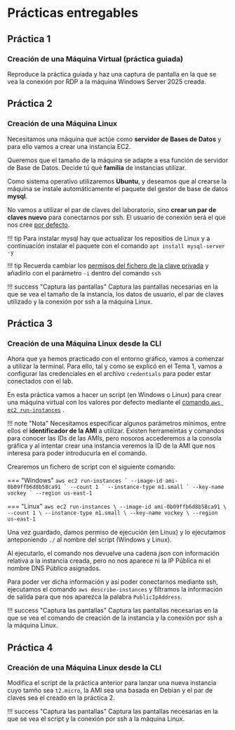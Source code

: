 # Prácticas entregables

## Práctica 1
### Creación de una Máquina Virtual (práctica guiada)

Reproduce la práctica guiada y haz una captura de pantalla en la que se vea la conexión por RDP a la máquina Windows Server 2025 creada.

## Práctica 2
### Creación de una Máquina Linux

Necesitamos una máquina que actúe como **servidor de Bases de Datos** y para ello vamos a crear una instancia EC2.

Queremos que el tamaño de la máquina se adapte a esa función de servidor de Base de Datos. Decide tú qué **familia** de instancias utilizar. 

Como sistema operativo utilizaremos **Ubuntu**, y deseamos que al crearse la máquina se instale automáticamente el paquete del gestor de base de datos **mysql**.

No vamos a utilizar el par de claves del laboratorio, sino **crear un par de claves nuevo** para conectarnos por ssh. El usuario de conexión será el que nos cree [por defecto](https://docs.aws.amazon.com/es_es/AWSEC2/latest/UserGuide/managing-users.html#ami-default-user-names).

!!! tip
    Para instalar mysql hay que actualizar los repositios de Linux y a continuación instalar el paquete con el comando `apt install mysql-server -y`


!!! tip
    Recuerda cambiar los [permisos del fichero de la clave privada](https://docs.aws.amazon.com/es_es/AWSEC2/latest/UserGuide/connection-prereqs-general.html#connection-prereqs-private-key) y añadirlo con el parámetro `-i` dentro del comando `ssh`

!!! success "Captura las pantallas"
    Captura las pantallas necesarias en la que se vea el tamaño de la instancia, los datos de usuario, el par de claves utilizado y la conexión por ssh a la máquina Linux.

## Práctica 3
### Creación de una Máquina Linux desde la CLI

Ahora que ya hemos practicado con el entorno gráfico, vamos a comenzar a utilizar la terminal. Para ello, tal y como se explicó en el Tema 1, vamos a configurar las credenciales en el archivo `credentials` para poder estar conectados con el lab.

En esta práctica vamos a hacer un script (en Windows o Linux) para crear una máquina virtual con los valores por defecto mediante el [comando `aws ec2 run-instances`](https://docs.aws.amazon.com/cli/latest/userguide/cli-services-ec2-instances.html) .

!!! note "Nota"
    Necesitamos especificar algunos parámetros mínimos, entre ellos el **identificador de la AMI** a utilizar. Existen herrameintas y comandos para conocer las IDs de las AMIs, pero nosoros accederemos a la consola gráfica y al intentar crear una instancia veremos la ID de la AMI que nos interesa para poder introducurla en el comando.

Crearemos un fichero de script con el siguiente comando:

=== "Windows"
    ```
    aws ec2 run-instances `
    --image-id ami-0b09ffb6d8b58ca91 `
    --count 1 `
    --instance-type m1.small `
    --key-name vockey `
    --region us-east-1
    ```

=== "Linux"
    ```
    aws ec2 run-instances \
    --image-id ami-0b09ffb6d8b58ca91 \
    --count 1 \
    --instance-type m1.small \
    --key-name vockey \
    --region us-east-1
    ```

Una vez guardado, damos permiso de ejecución (en Linux) y lo ejecutamos anteponiendo `./` al nombre del script (Windows y Linux).

Al ejecutarlo, el comando nos devuelve una cadena *json* con información relativa a la instancia creada, pero no nos aparece ni la IP Pública ni el nombre DNS Público asignados.

Para poder ver dicha información y así poder conectarnos mediante ssh, ejecutamos el comando `aws describe-instances` y filtramos la información de salida para que nos aparezca la palabra `PublicIpAddress`.

!!! success "Captura las pantallas"
    Captura las pantallas necesarias en la que se vea el comando de creación de la instancia y la conexión por ssh a la máquina Linux.


## Práctica 4
### Creación de una Máquina Linux desde la CLI

Modifica el script de la práctica anterior para lanzar una nueva instancia cuyo tamño sea `t2.micro`, la AMI sea una basada en Debian y el par de claves sea el creado en la práctica 2.

!!! success "Captura las pantallas"
    Captura las pantallas necesarias en la que se vea el script y la conexión por ssh a la máquina Linux.